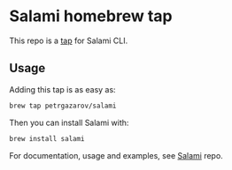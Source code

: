 # Salami homebrew tap

This repo is a [tap](https://docs.brew.sh/Taps) for Salami CLI.

## Usage

Adding this tap is as easy as:

```bash
brew tap petrgazarov/salami
```

Then you can install Salami with:

```bash
brew install salami
```

For documentation, usage and examples, see [Salami](https://github.com/petrgazarov/salami) repo.
